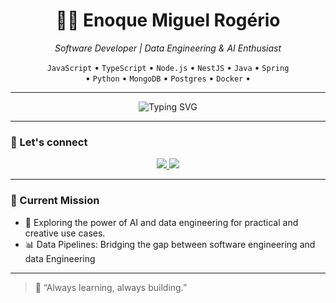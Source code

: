 <h1 align="center">👩‍💻 Enoque Miguel Rogério</h1>
<p align="center">
  <em>Software Developer | Data Engineering & AI Enthusiast</em>
</p>

<p align="center">
  <code>JavaScript</code> • <code>TypeScript</code> • <code>Node.js</code> • <code>NestJS</code> • <code>Java</code> • <code>Spring</code><br/>
  • <code>Python</code> • 
  <code>MongoDB</code> • <code>Postgres</code> • <code>Docker</code> •
</p>

---

<p align="center">
  <img src="https://readme-typing-svg.herokuapp.com?font=JetBrains+Mono&weight=500&size=16&duration=3000&pause=1000&color=FF6B6B&center=true&vCenter=true&width=600&lines=Building+digital+universes+with+code;With+code+in+hand+and+the+cosmo+in+mind.+" alt="Typing SVG" />
</p>

---

### 🔗 Let's connect

<p align="center">
  <a href="mailto:rogerioenoque@outlook.com">
    <img src="https://img.shields.io/badge/Microsoft_Outlook-0078D4?style=for-the-badge&logo=microsoft-outlook&logoColor=white"/>
  </a>
  <a href="https://www.linkedin.com/in/enoquerogerio/" target="_blank">
    <img src="https://img.shields.io/badge/LinkedIn-0077B5?style=for-the-badge&logo=linkedin&logoColor=white"/>
  </a>
</p>

---

### 🚀 Current Mission

- 🤖 Exploring the power of AI and data engineering for practical and creative use cases.
- 📊 Data Pipelines: Bridging the gap between software engineering and data Engineering
---

> 💬 “Always learning, always building.”


